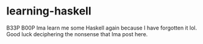 # learning-haskell
B33P B00P Ima learn me some Haskell again because I have forgotten it lol. Good luck deciphering the nonsense that Ima post here.
